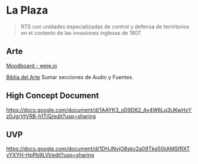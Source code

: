 # La Plaza

> RTS con unidades especializadas de control y defensa de terrirtorios en el contexto de las invasiones inglesas de 1807.

## Arte
[Moodboard - weje.io](https://app.weje.io/b/-NwRJsRNeKM5ppUv02SV)

[Biblia del Arte](https://docs.google.com/presentation/d/14FTAgnQNfCfn9lQ6QHa8xFEp-1EnWRbI8aD_YTTcsqk/edit?usp=sharing)
Sumar secciones de Audio y Fuentes.

## High Concept Document
https://docs.google.com/document/d/1AAYK3_oD9D62_4y4W6Lq3UKwHxYz0JgrVtVRB-h1TjQ/edit?usp=sharing

## UVP
https://docs.google.com/document/d/1DHJNvjO8sky2a09Tkg50iiAMSfRXTyYXYH-HpPb9LVI/edit?usp=sharing
